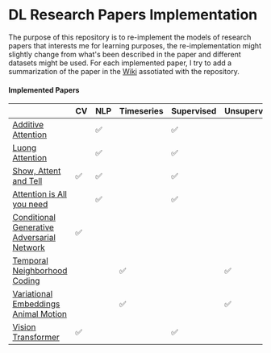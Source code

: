 # DL Research Papers Implementation

The purpose of this repository is to re-implement the models of research papers that interests me for learning purposes, the re-implementation might slightly change from what's been described in the paper and different datasets might be used. For each implemented paper, I try to add a summarization of the paper in the [Wiki](https://github.com/uzi0espil/research-papers-implementation/wiki) assotiated with the repository.

#### Implemented Papers

|                                            | CV | NLP | Timeseries | Supervised | Unsupervised | Generative |
|--------------------------------------------|----|-----|------------|------------|--------------|------------|
| [Additive Attention](https://github.com/uzi0espil/research-papers-implementation/tree/master/Neural%20Machine%20Translation%20by%20Jointly%20Learning%20to%20Align%20and%20Translate)                         |    | ✅   |            | ✅          |              |            |
| [Luong Attention](https://github.com/uzi0espil/research-papers-implementation/tree/master/Effective%20Approaches%20to%20Attention-based%20Neural%20Machine%20Translation)                            |    | ✅   |            | ✅          |              |            |
| [Show, Attent and Tell](https://github.com/uzi0espil/research-papers-implementation/tree/master/Show%2C%20Attend%20and%20Tell%2C%20Neural%20Image%20Caption%20Generation%20with%20Visual%20Attention)                      | ✅  | ✅   |            | ✅          |              |            |
| [Attention is All you need](https://github.com/uzi0espil/research-papers-implementation/tree/master/Attention%20Is%20All%20You%20Need)                  |    | ✅   |            | ✅          |              |            |
| [Conditional Generative Adversarial Network](https://github.com/uzi0espil/research-papers-implementation/tree/master/Conditional%20Generative%20Adversarial%20Network) | ✅  |     |            |            |              | ✅          |
| [Temporal Neighborhood Coding](https://github.com/uzi0espil/research-papers-implementation/tree/master/Temporal%20Neighborhood%20Coding)               |    |     | ✅          |            | ✅            |            |
| [Variational Embeddings Animal Motion](https://github.com/uzi0espil/research-papers-implementation/tree/master/Variational%20Embeddings%20of%20Animal%20Motion)       |    |     | ✅          |            | ✅            | ✅          |
| [Vision Transformer](https://github.com/uzi0espil/research-papers-implementation/tree/master/Vision%20Transformer)                         | ✅  |     |            | ✅          |              |            |
